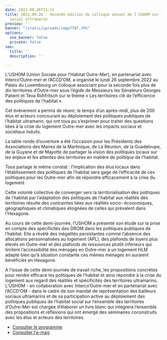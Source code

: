 ```yaml
---
date: 2022-09-26T11:11
title: 2022.09.26 - Seconde édition du colloque annuel de l'USHOM sur le logement
  social ultramarin
preview: ''
banner: "/static/uploads/imgp7787.JPG"
options:
  use_banner: false
  private: false
seo:
  title: ''
  description: ''

---
```

L’USHOM (Union Sociale pour l’Habitat Outre-Mer), en partenariat avec Interco’Outre-mer et l’ACCD’OM, a organisé le lundi 26 septembre 2022 au Palais du Luxembourg un colloque associant pour la seconde fois plus de dix territoires d’Outre-mer sous l’égide de Messieurs les Sénateurs Georges Patient et Teva Rohfritsch sur le thème « Les territoires clé de l’efficience des politiques de l’habitat ».

Cet évènement a permis de réunir, le temps d’un après-midi, plus de 200 élus et acteurs concourant au déploiement des politiques publiques de l’habitat ultramarin, qui ont tous pu s’exprimer pour traiter des questions liées à la crise du logement Outre-mer avec les impacts sociaux et sociétaux induits.

La table ronde d’ouverture a été l’occasion pour les Présidents des Associations des Maires de la Martinique, de La Réunion, de la Guadeloupe, de la Guyane et de Mayotte de partager la vision des politiques locaux sur les enjeux et les attentes des territoires en matière de politique de l’habitat.

Tous partage le même constat : l’implication des élus locaux dans l’établissement des politiques de l’habitat sera gage de l’efficacité de ces politiques pour les Outre-mer afin de répondre efficacement à la crise du logement

Cette volonté collective de converger vers la territorialisation des politiques de l’habitat par l’adaptation des politiques de l’habitat aux réalités des territoires résulte des contraintes liées aux réalités socio- économiques, géographiques et climatiques éloignées de celles qui prévalent dans l'Hexagone.

Au cours de cette demi-journée, l’USHOM a présenté son étude sur la prise en compte des spécificités des DROM dans les politiques publiques de l’habitat. Elle a révélé des inégalités persistantes comme l’absence des allocations personnalisées au logement (APL), des plafonds de loyers plus élevés en Outre-mer et des plafonds de ressources plutôt inférieurs qui limitent l’accessibilité des ménages en Outre-mer à un logement HLM adapté bien qu’à situation constante ces mêmes ménages en auraient bénéficiés en Hexagone.

A l’issue de cette demi-journée de travail riche, les propositions concrètes pour rendre efficace les politiques de l’habitat et ainsi répondre à la crise du logement aux regard des réalités et spécificités des territoires ultramarins. L’USHOM - en collaboration avec Interco’Outre-mer et en partenariat avec l’ACCD’OM - dans le cadre de son mandat de représentation des bailleurs sociaux ultramarins et de sa participation active au déploiement des politiques publiques de l’habitat social sur l’ensemble des territoires d’Outre-Mer est chargée d’élaborer un livre blanc qui intégrera l’ensemble des propositions et réflexions qui ont émergé des séminaires coconstruits avec les élus et acteurs des territoires.

* [Consulter le programme](/static/uploads/programme-colloque-26-09-2022.pdf)
* [Consulter l'e-mag](https://issuu.com/oceindia/docs/omgn13)